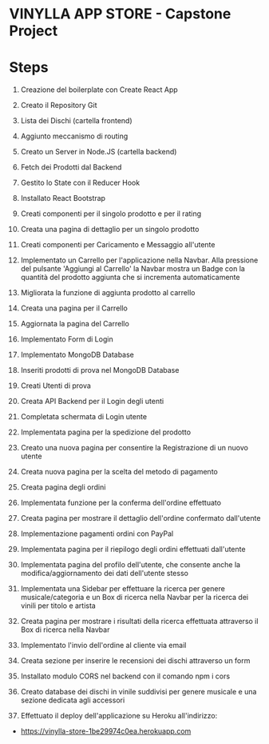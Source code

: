 # VINYLLA APP STORE - Capstone Project

# Steps

1. Creazione del boilerplate con Create React App

2. Creato il Repository Git

3. Lista dei Dischi (cartella frontend)
4. Aggiunto meccanismo di routing
5. Creato un Server in Node.JS (cartella backend)
6. Fetch dei Prodotti dal Backend
7. Gestito lo State con il Reducer Hook
8. Installato React Bootstrap
9. Creati componenti per il singolo prodotto e per il rating
10. Creata una pagina di dettaglio per un singolo prodotto

11. Creati componenti per Caricamento e Messaggio all'utente

12. Implementato un Carrello per l'applicazione nella Navbar. Alla pressione del pulsante 'Aggiungi al Carrello' la Navbar mostra un Badge con la quantità del prodotto aggiunta che si incrementa automaticamente

13. Migliorata la funzione di aggiunta prodotto al carrello

14. Creata una pagina per il Carrello

15. Aggiornata la pagina del Carrello

16. Implementato Form di Login

17. Implementato MongoDB Database

18. Inseriti prodotti di prova nel MongoDB Database

19. Creati Utenti di prova

20. Creata API Backend per il Login degli utenti

21. Completata schermata di Login utente

22. Implementata pagina per la spedizione del prodotto

23. Creato una nuova pagina per consentire la Registrazione di un nuovo utente

24. Creata nuova pagina per la scelta del metodo di pagamento

25. Creata pagina degli ordini

26. Implementata funzione per la conferma dell'ordine effettuato

27. Creata pagina per mostrare il dettaglio dell'ordine confermato dall'utente

28. Implementazione pagamenti ordini con PayPal

29. Implementata pagina per il riepilogo degli ordini effettuati dall'utente

30. Implementata pagina del profilo dell'utente, che consente anche la modifica/aggiornamento dei dati dell'utente stesso

31. Implementata una Sidebar per effettuare la ricerca per genere musicale/categoria e un Box di ricerca nella Navbar per la ricerca dei vinili per titolo e artista

32. Creata pagina per mostrare i risultati della ricerca effettuata attraverso il Box di ricerca nella Navbar

33. Implementato l'invio dell'ordine al cliente via email

34. Creata sezione per inserire le recensioni dei dischi attraverso un form

35. Installato modulo CORS nel backend con il comando npm i cors

36. Creato database dei dischi in vinile suddivisi per genere musicale e una sezione dedicata agli accessori

37. Effettuato il deploy dell'applicazione su Heroku all'indirizzo:

- https://vinylla-store-1be29974c0ea.herokuapp.com
